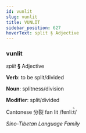 ```yaml
---
id: vunlit
slug: vunlit
title: VUNLİT
sidebar_position: 627
hoverText: split § Adjective
---
```


### vunlit

*split* **§** Adjective

**Verb**: to be split/divided

**Noun**: splitness/division

**Modifier**: split/divided

Cantonese 分裂 fan lit /fɐnliːt̚/

*Sino-Tibetan Language Family*